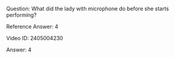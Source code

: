 Question: What did the lady with microphone do before she starts performing?

Reference Answer: 4

Video ID: 2405004230

Answer: 4

